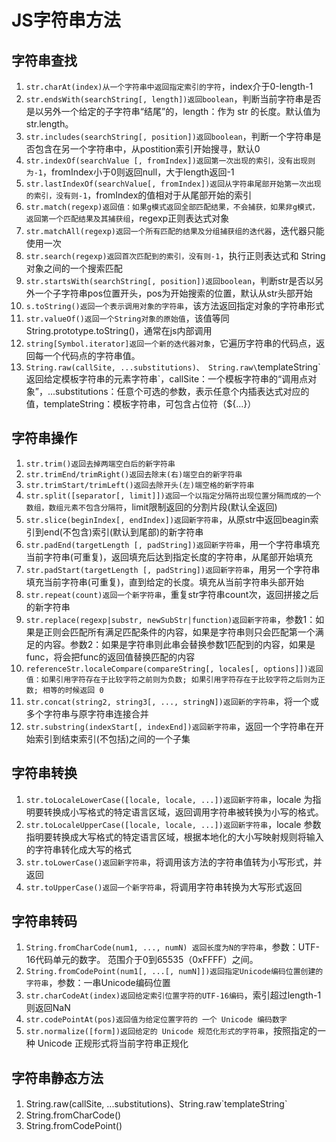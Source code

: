 # JS字符串方法

## 字符串查找

1. `str.charAt(index)从一个字符串中返回指定索引的字符`，index介于0-length-1
2. `str.endsWith(searchString[, length])返回boolean`，判断当前字符串是否是以另外一个给定的子字符串“结尾”的，length：作为 str 的长度。默认值为 str.length。
3. `str.includes(searchString[, position])返回boolean`，判断一个字符串是否包含在另一个字符串中，从postition索引开始搜寻，默认0
4. `str.indexOf(searchValue [, fromIndex])返回第一次出现的索引，没有出现则为-1`，fromIndex小于0则返回null，大于length返回-1
5. `str.lastIndexOf(searchValue[, fromIndex])返回从字符串尾部开始第一次出现的索引，没有则-1`，fromIndex的值相对于从尾部开始的索引
6. `str.match(regexp)返回值：如果g模式返回全部匹配结果，不会捕获，如果非g模式，返回第一个匹配结果及其捕获组`，regexp正则表达式对象
7. `str.matchAll(regexp)返回一个所有匹配的结果及分组捕获组的迭代器`，迭代器只能使用一次
8. `str.search(regexp)返回首次匹配到的索引，没有则-1`，执行正则表达式和 String 对象之间的一个搜索匹配
9. `str.startsWith(searchString[, position])返回boolean`，判断str是否以另外一个子字符串pos位置开头，pos为开始搜索的位置，默认从str头部开始
10. `s.toString()返回一个表示调用对象的字符串`，该方法返回指定对象的字符串形式
11. `str.valueOf()返回一个String对象的原始值`，该值等同String.prototype.toString()，通常在js内部调用
12. `string[Symbol.iterator]返回一个新的迭代器对象`，它遍历字符串的代码点，返回每一个代码点的字符串值。
13. `String.raw(callSite, ...substitutions)、
String.raw\`templateString\`返回给定模板字符串的元素字符串\`，callSite：一个模板字符串的“调用点对象”，...substitutions：任意个可选的参数，表示任意个内插表达式对应的值，templateString：模板字符串，可包含占位符（${...}）

## 字符串操作

1. `str.trim()返回去掉两端空白后的新字符串`
2. `str.trimEnd/trimRight()返回去除末(右)端空白的新字符串`
3. `str.trimStart/trimLeft()返回去除开头(左)端空格的新字符串`
4. `str.split([separator[, limit]])返回一个以指定分隔符出现位置分隔而成的一个数组，数组元素不包含分隔符`，limit限制返回的分割片段(默认全返回)
5. `str.slice(beginIndex[, endIndex])返回新字符串`，从原str中返回beagin索引到end(不包含)索引(默认到尾部)的新字符串
6. `str.padEnd(targetLength [, padString])返回新字符串`，用一个字符串填充当前字符串(可重复)，返回填充后达到指定长度的字符串，从尾部开始填充
7. `str.padStart(targetLength [, padString])返回新字符串`，用另一个字符串填充当前字符串(可重复)，直到给定的长度。填充从当前字符串头部开始
8. `str.repeat(count)返回一个新字符串`，重复str字符串count次，返回拼接之后的新字符串
9. `str.replace(regexp|substr, newSubStr|function)返回新字符串`，参数1：如果是正则会匹配所有满足匹配条件的内容，如果是字符串则只会匹配第一个满足的内容。参数2：如果是字符串则此串会替换参数1匹配到的内容，如果是func，将会把func的返回值替换匹配的内容
10. `referenceStr.localeCompare(compareString[, locales[, options]])返回值：如果引用字符存在于比较字符之前则为负数; 如果引用字符存在于比较字符之后则为正数; 相等的时候返回 0 `
11. `str.concat(string2, string3[, ..., stringN])返回新的字符串`，将一个或多个字符串与原字符串连接合并
12.  `str.substring(indexStart[, indexEnd])返回新字符串`，返回一个字符串在开始索引到结束索引(不包括)之间的一个子集

## 字符串转换

1. `str.toLocaleLowerCase([locale, locale, ...])返回新字符串`，locale 为指明要转换成小写格式的特定语言区域，返回调用字符串被转换为小写的格式。
2. `str.toLocaleUpperCase([locale, locale, ...])返回新字符串`，locale 参数指明要转换成大写格式的特定语言区域，根据本地化的大小写映射规则将输入的字符串转化成大写的格式
3. `str.toLowerCase()返回新字符串`，将调用该方法的字符串值转为小写形式，并返回
4. `str.toUpperCase()返回一个新字符串`，将调用字符串转换为大写形式返回

## 字符串转码

1. `String.fromCharCode(num1, ..., numN) 返回长度为N的字符串`，参数：UTF-16代码单元的数字。 范围介于0到65535（0xFFFF）之间。
2. `String.fromCodePoint(num1[, ...[, numN]])返回指定Unicode编码位置创建的字符串`，参数：一串Unicode编码位置
3. `str.charCodeAt(index)返回给定索引位置字符的UTF-16编码`，索引超过length-1则返回NaN
4. `str.codePointAt(pos)返回值为给定位置字符的 一个 Unicode 编码数字`
5. `str.normalize([form])返回给定的 Unicode 规范化形式的字符串`，按照指定的一种 Unicode 正规形式将当前字符串正规化

## 字符串静态方法

1. String.raw(callSite, ...substitutions)、String.raw\`templateString\`
2. String.fromCharCode()
3. String.fromCodePoint()

<Vssue title="JavaScript issue" />